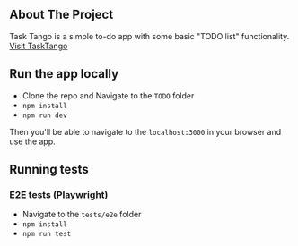 ## About The Project

Task Tango is a simple to-do app with some basic "TODO list" functionality.
[Visit TaskTango](https://tasktango.vercel.app/)

<!--will add image later ![user interface of the app](./readme/user-interface.png) -->

## Run the app locally

- Clone the repo and Navigate to the `TODO` folder
- `npm install`
- `npm run dev`

Then you'll be able to navigate to the `localhost:3000` in your browser and use the app.

## Running tests

### E2E tests (Playwright)

- Navigate to the `tests/e2e` folder
- `npm install`
- `npm run test`
